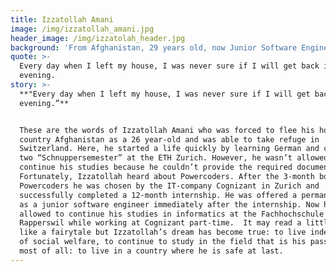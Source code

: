 ```yaml
---
title: Izzatollah Amani
image: /img/izzatollah_amani.jpg
header_image: /img/izzatolah_header.jpg
background: 'From Afghanistan, 29 years old, now Junior Software Engineer at Netcentric.'
quote: >-
  Every day when I left my house, I was never sure if I will get back in the
  evening.
story: >-
  **"Every day when I left my house, I was never sure if I will get back in the
  evening.”** 


  These are the words of Izzatollah Amani who was forced to flee his home
  country Afghanistan as a 26 year-old and was able to take refuge in
  Switzerland. Here, he started a life quickly by learning German and completing
  two “Schnuppersemester” at the ETH Zurich. However, he wasn’t allowed to
  continue his studies because he couldn’t provide the required documents. 
  Fortunately, Izzatollah heard about Powercoders. After the 3-month bootcamp at
  Powercoders he was chosen by the IT-company Cognizant in Zurich and
  successfully completed a 12-month internship. He was offered a permanent job
  as a junior software engineer immediately after the internship. Now he is even
  allowed to continue his studies in informatics at the Fachhochschule
  Rapperswil while working at Cognizant part-time.  It may read a little bit
  like a fairytale but Izzatollah’s dream has become true: to live independent
  of social welfare, to continue to study in the field that is his passion and
  most of all: to live in a country where he is safe at last.
---
```


